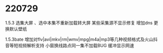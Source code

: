 # 220729
1.5.3
选集大屏 、选中本集不重新加载转大屏
某些采集源不显示修复 
增加dns
更换默认壁纸

1.5.3bate
增加对flv|avi|mkv|rm|wmv|mpg|m4a|mp3等几种视频格式及火山抖音等短视频解析支持
小窗换线路点同一集不加载BUG
缓冲显示网速
